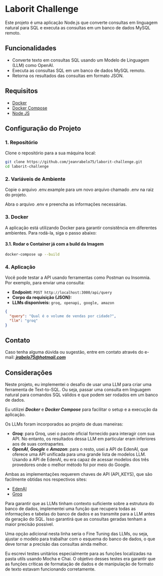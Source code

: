 # Laborit Challenge

Este projeto é uma aplicação Node.js que converte consultas em linguagem natural para SQL e executa as consultas em um banco de dados MySQL remoto.

## Funcionalidades

- Converte texto em consultas SQL usando um Modelo de Linguagem (LLM) como OpenAI.
- Executa as consultas SQL em um banco de dados MySQL remoto.
- Retorna os resultados das consultas em formato JSON.

## Requisitos

- [Docker](https://runnable.com/docker/)  
- [Docker Compose](https://docs.docker.com/compose/install/)  
- [Node JS](https://nodejs.org/en/download/)

## Configuração do Projeto

### 1. Repositório

Clone o repositório para a sua máquina local:

```bash
git clone https://github.com/jeanrabelo75/laborit-challenge.git
cd laborit-challenge
```

### 2. Variáveis de Ambiente

Copie o arquivo .env.example para um novo arquivo chamado .env na raiz do projeto.

Abra o arquivo .env e preencha as informações necessárias.

### 3. Docker

A aplicação está utilizando Docker para garantir consistência em diferentes ambientes. Para rodá-la, siga o passo abaixo:

#### 3.1. Rodar o Container já com a build da Imagem

```bash
docker-compose up --build
```

### 4. Aplicação

Você pode testar a API usando ferramentas como Postman ou Insomnia. Por exemplo, para enviar uma consulta:

- **Endpoint:** `POST http://localhost:3000/api/query`
- **Corpo da requisição (JSON):**
- **LLMs disponíveis:** `groq, openapi, google, amazon`

```json
{
  "query": "Qual é o volume de vendas por cidade?",
  "llm": "groq"
}
```

## Contato

Caso tenha alguma dúvida ou sugestão, entre em contato através do e-mail: ***jrabelo75@hotmail.com***

## Considerações

Neste projeto, eu implementei o desafio de usar uma LLM para criar uma ferramenta de Text-to-SQL. Ou seja, passar uma consulta em linguagem natural para comandos SQL válidos e que podem ser rodados em um banco de dados.

Eu utilizei ***Docker*** e ***Docker Compose*** para facilitar o setup e a execução da aplicação.

Os LLMs foram incorporados ao projeto de duas maneiras: 

- ***Groq***: para Groq, usei o pacote oficial fornecido para interagir com sua API. No entanto, os resultados dessa LLM em particular eram inferiores aos de suas contrapartes.
- ***OpenAI***, ***Google*** e ***Amazon***: para o resto, usei a API de EdenAI, que oferece uma API unificada para uma grande lista de modelos LLM. Usando a API de EdenAI, eu era capaz de acessar modelos dos três provedores onde o melhor método foi por meio do Google.

Ambas as implementações requerem chaves de API (API_KEYS), que são facilmente obtidas nos respectivos sites:

- [EdenAI](https://www.edenai.co/)
- [Groq](https://groq.com/)

Para garantir que as LLMs tinham contexto suficiente sobre a estrutura do banco de dados, implementei uma função que recupera todas as informações e tabelas do banco de dados e as transmite para a LLM antes da geração do SQL. Isso garantirá que as consultas geradas tenham a maior precisão possível. 

Uma opção adicional nesta linha seria o Fine Tuning das LLMs, ou seja, ajustar o modelo para trabalhar com o esquema do banco de dados, o que deve tornar a precisão das consultas ainda melhor. 

Eu escrevi testes unitários especialmente para as funções localizadas na pasta utils usando Mocha e Chai. O objetivo desses testes era garantir que as funções críticas de formatação de dados e de manipulação de formato de texto estavam funcionando corretamente.